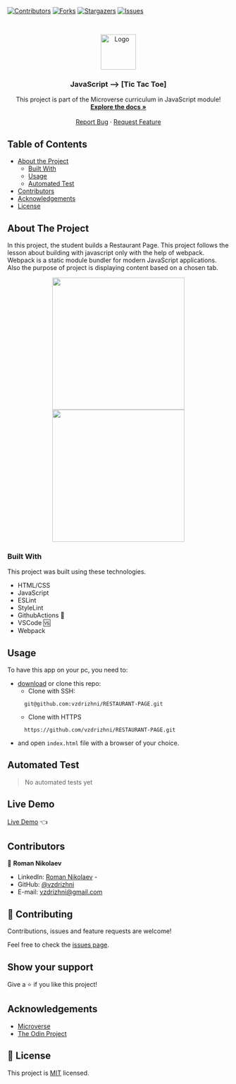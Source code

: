 <!--
*** Thanks for checking out this README Template. If you have a suggestion that would
*** make this better, please fork the repo and create a pull request or simply open
*** an issue with the tag "enhancement".
*** Thanks again! Now go create something AMAZING! :D
-->

<!-- PROJECT SHIELDS -->
<!--
*** I'm using markdown "reference style" links for readability.
*** Reference links are enclosed in brackets [ ] instead of parentheses ( ).
*** See the bottom of this document for the declaration of the reference variables
*** for contributors-url, forks-url, etc. This is an optional, concise syntax you may use.
*** https://www.markdownguide.org/basic-syntax/#reference-style-links
-->
[![Contributors][contributors-shield]][contributors-url]
[![Forks][forks-shield]][forks-url]
[![Stargazers][stars-shield]][stars-url]
[![Issues][issues-shield]][issues-url]


<!-- PROJECT LOGO -->
<br />
<p align="center">
  <a href="https://github.com/vzdrizhni/RESTAURANT-PAGE">
    <img src="src/microverse.png" alt="Logo" width="80" height="80">
  </a>

  <h3 align="center">JavaScript --> [Tic Tac Toe]</h3>

  <p align="center">
    This project is part of the Microverse curriculum in JavaScript module!
    <br />
    <a href="https://github.com/vzdrizhni/RESTAURANT-PAGE"><strong>Explore the docs »</strong></a>
    <br />
    <br />
    <a href="https://github.com/vzdrizhni/RESTAURANT-PAGE/issues">Report Bug</a>
    ·
    <a href="https://github.com/vzdrizhni/RESTAURANT-PAGE/issues">Request Feature</a>

  </p>
</p>

<!-- TABLE OF CONTENTS -->
## Table of Contents

* [About the Project](#about-the-project)
  * [Built With](#built-with)
  * [Usage](#usage)
  * [Automated Test](#automated-test)
* [Contributors](#contributors)
* [Acknowledgements](#acknowledgements)
* [License](#license)

<!-- ABOUT THE PROJECT -->
## About The Project

In this project, the student builds a Restaurant Page. This project follows the lesson about building with javascript only with the help of webpack. Webpack is a static module bundler for modern JavaScript applications. Also the purpose of project is displaying content based on a chosen tab.

<p float="left" align="center">
  <img src="assets/smartmockups_kbonzmh4.png" width="300" />
  <img src="assets/smartmockups_kbonxojq.png" width="300" />
</p>

### Built With
This project was built using these technologies.
* HTML/CSS
* JavaScript
* ESLint
* StyleLint
* GithubActions :muscle:
* VSCode :vs:
* Webpack

<!-- INSTALLATION -->
## Usage

To have this app on your pc, you need to:
* [download](https://github.com/vzdrizhni/RESTAURANT-PAGE/archive/develop.zip) or clone this repo:
  - Clone with SSH:
  ```
    git@github.com:vzdrizhni/RESTAURANT-PAGE.git
  ```
  - Clone with HTTPS
  ```
    https://github.com/vzdrizhni/RESTAURANT-PAGE.git
  ```
- and open ```index.html``` file with a browser of your choice.

## Automated Test
 > No automated tests yet

## Live Demo

[Live Demo](https://raw.githack.com/vzdrizhni/RESTAURANT-PAGE/feature/basic_setup/dist/index.html) :point_left:

<!-- CONTACT -->
## Contributors

👤 **Roman Nikolaev**

- LinkedIn: [Roman Nikolaev](https://www.linkedin.com/in/roman-nikolaev-65b639197/) -
- GitHub: [@vzdrizhni](https://github.com/vzdrizhni)
- E-mail: vzdrizhni@gmail.com

## :handshake: Contributing

Contributions, issues and feature requests are welcome!

Feel free to check the [issues page](https://github.com/vzdrizhni/RESTAURANT-PAGE/issues).

## Show your support

Give a :star: if you like this project!


<!-- ACKNOWLEDGEMENTS -->
## Acknowledgements
* [Microverse](https://www.microverse.org/)
* [The Odin Project](https://www.theodinproject.com/)

<!-- MARKDOWN LINKS & IMAGES -->
<!-- https://www.markdownguide.org/basic-syntax/#reference-style-links -->
[contributors-shield]: https://img.shields.io/github/contributors/vzdrizhni/RESTAURANT-PAGE.svg?style=flat-square
[contributors-url]: https://github.com/vzdrizhni/RESTAURANT-PAGE/graphs/contributors
[forks-shield]: https://img.shields.io/github/forks/vzdrizhni/RESTAURANT-PAGE.svg?style=flat-square
[forks-url]: https://github.com/vzdrizhni/RESTAURANT-PAGE/network/members
[stars-shield]: https://img.shields.io/github/stars/vzdrizhni/RESTAURANT-PAGE.svg?style=flat-square
[stars-url]: https://github.com/vzdrizhni/RESTAURANT-PAGE/stargazers
[issues-shield]: https://img.shields.io/github/issues/vzdrizhni/RESTAURANT-PAGE.svg?style=flat-square
[issues-url]: https://github.com/vzdrizhni/RESTAURANT-PAGE/issues

## 📝 License

This project is [MIT](https://opensource.org/licenses/MIT) licensed.
